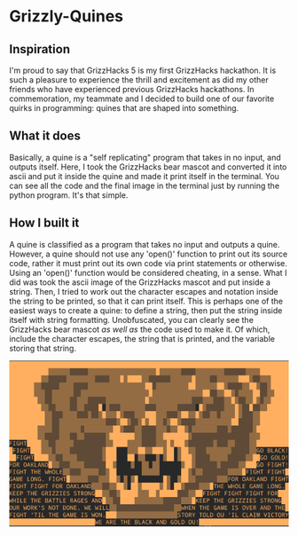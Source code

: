# Grizzly-Quines
## Inspiration

I'm proud to say that GrizzHacks 5 is my first GrizzHacks hackathon. It is such a pleasure to experience the thrill and excitement as did my other friends who have experienced previous GrizzHacks hackathons. In commemoration, my teammate and I decided to build one of our favorite quirks in programming: quines that are shaped into something.

## What it does

Basically, a quine is a "self replicating" program that takes in no input, and outputs itself. Here, I took the GrizzHacks bear mascot and converted it into ascii and put it inside the quine and made it print itself in the terminal. You can see all the code and the final image in the terminal just by running the python program. It's that simple.

## How I built it

A quine is classified as a program that takes no input and outputs a quine. However, a quine should not use any 'open()' function to print out its source code, rather it must print out its own code via print statements or otherwise. Using an 'open()' function would be considered cheating, in a sense. What I did was took the ascii image of the GrizzHacks mascot and put inside a string. Then, I tried to work out the character escapes and notation inside the string to be printed, so that it can print itself. This is perhaps one of the easiest ways to create a quine: to define a string, then put the string inside itself with string formatting. Unobfuscated, you can clearly see the GrizzHacks bear mascot _as well as_ the code used to make it. Of which, include the character escapes, the string that is printed, and the variable storing that string.

![](./cover.png)
